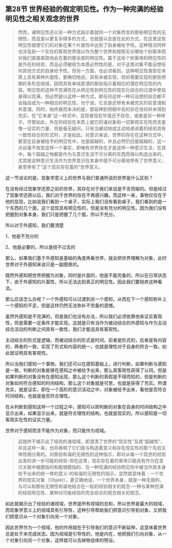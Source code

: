 <h2>第28节 世界经验的假定明见性。作为一种完满的经验明见性之相关观念的世界</h2><blockquote data-pid="xgL96bl_">然而，诸明见性还以另一种方式指示着就同一个对象而言的那些明见性的无限性，而且是以更复杂得多的方式，也就是以总是在此的方式，在这里这些明见性就使它们的对象在某个片面性中达到了自身被给予性。这种情况同样也涉及到一个实在的客观世界借以作为整个世界和按照无论哪些个别客体而对我们直接直观地此在着的那全部的明见性。属于这些个别客体的明见性的是外在的经验，而且必须被视为本质必然性的是，对于这类对象不能设想任何其他方式的自身给予性。但另一方面，也必须看到，这种明见性类型在本质上具有某种片面性，更确切地说，具有未被实现、但却需要实现的那些预期的多形态视域，因而具有单纯意谓的那些指示着相应的潜在明见性的内容。明见性的这种不完满性在从明见性到明见性的现实化综合的过渡中使自身得以完满，但必然是以这样一种方式，即任何这样一种可设想的综合都不会独自成为一种相合的明见性，勿宁说，它总是还带有未被充实的前意谓和共意谓。同时，始终悬而未决的是，那延伸到预期中去的存在信仰并未得到充实，在“它本身”这一样式中，显现者现在毕竟还不存在，或者是另一种样子。尽管如此，外在的经验在本质上就它的诸对象和一切客观实在性而言是惟一证实的力量，但是毫无疑问，只有当被动地或主动地递进着的经验具有一致性综合的形式时，才是如此。对意识来说，世界的存在在这种方式中，甚至在自身被给予的明见性中，也是超越的，并且必然仍旧是超越的，这一点丝毫不改变这样一个事实，即唯有世界存在才是这样一种意识生活，在其中，每个超越之物都是作为与意识生活不可分离的东西而得以构造出来的，尤其是这种意识生活作为世界意识在本身中就不可分离地带有了世界意义，甚至带有了“这个现实存在着的”世界意义。</blockquote><p data-pid="hFzzg3Vx">这一节谈论的是，现象学意义上的世界与我们普通所说的世界是什么区别？</p><p data-pid="ScdAeR3m">在没有经过现象学还原之前的世界，其存在对于我们来说是不言而喻的。但是经过了现象学还原以后，我们对于世界的存在不再感兴趣。而这样一来，事物仅仅在于他的显现，比如说我们看到一个桌子，实际上我们没有看到桌子，我们看到的是一个东西的几个面，这个显现具有明见性的，但是没有充分的明见性。因为我们没有把握到对象本身，我们只是把握了几个面，所以不充分。</p><p data-pid="okOIeaeJ">所以对于外感知，我们要清楚</p><p data-pid="h75iVEj2">1、他是不充分的</p><p data-pid="c4mbTUgr">2、他是必要的，所以是绕不过去的</p><p data-pid="8bSrJ4Nz">那么，如果我们基于外感知是基础的角度再看世界，就会把世界理解为对象，此时世界对于外感知来说只是一副图景的。</p><p data-pid="xi8td-gd">既然外感知把世界把握为对象，同时是片面的，他是不能完备的，所以在日常状态下，由于外感知的片面性，所以无法达到真正的明见性。因此我们要抛弃这种看法。</p><p data-pid="X2ngkl5F">那么应该怎么办呢？一个外感知可以过渡到另一个感知，从而在下一个感知弥补上一个感知的不足，但是这样仍然无法弥补不完备的遗憾。</p><p data-pid="RmfUwEi6">虽然外感知是不完满的，但是我们也没有办法，所以我们必须依靠他来证实客观性，但是需要一定条件才能实现。这就是只有当作为被动综合的外感知与作为主动综合活动的判断之间具有一致性，我们才能说具有客观性。</p><p data-pid="6DCK9kN-">主动综合的形式是逻辑，而被动综合的形式是时间，前者是形式的，后者是有内容的，两者的一致，实现了形式和内容的统一，也就是理性对于自身的符合一致。如此就证明具有客观性。</p><p data-pid="bF5Aq5Pl">所以当我们感知一个事物，我们还可以在感知基础上，进行判断，如果判断与感知是一致，判断的对象能够在感知之中被给予出来，那么其客观性获得了认同。但是如果判断的对象没有在感知出现，那么这个判断的真假是不得而知的，但是判断的对象如何符合感知的时间结构，那么这个对象就是可思，也就是获得了充实。所谓充实，就是证实，即在一个高阶的意识活动之中，对象被给予出来，看他是否符合时间结构，也就是是否符合理性。</p><p data-pid="XiHKppt5">在从判断到感知这样一个过程之中，感知可以把判断的对象在自身的时间结构之中显示出来，如果显示出来，就是符合理性的结构，也就是现实的。所以感知是一切客观实在性的证实力量。</p><p data-pid="ZNnRSASs">世界对于感知而言不能作为对象，而只能作为视域。</p><blockquote data-pid="ffQeyesd">这就终于揭示出了经验的诸视域，即澄清了世界的“现实性”及其“超越性”，并且这样一来，也将表明了它们是与构造着意义和存在现实性的那个先验主体性相分离的。对那些和谐的无限性的这种指示，即对从每一个现世的经验出发的进一步可能的经验-但在这里，现实存在着的客体只能具有作为在意识关联中被臆指的和能够臆指的、在一种完满的经验明见性中被当作其本身给予出来的统一体的意义-的和谐的无限性的指示，显然就意味着：一个世界的现实对象（Objekt），更正确地说，一个世界本身，就是一种无限的、与可以和那些无限性和谐地结合在一起的经验相关的观念-一种与某种完满的经验明见性、某种对可能经验的完全综合的观念相关的观念。</blockquote><p data-pid="ovh2Gg2l">如此就揭示出了经验的诸视域，世界是所有视域的总和，所以世界是最大的视域，而现象学意义上的视域具有引导性，这种引导帮助我们把意识引导到对象，又把我们把意识从一个对象引向另一个对象。</p><p data-pid="25IUmcvL">因此世界作为一个视域，他的作用就在于引导我们的意识不断延伸，这意味着世界总是处于未完成状态。因为视域是引导性的，他是内在，他把我们引向对象，从一个对象引向另一个对象，这样就可以去掉物自体的预设。</p><p></p>